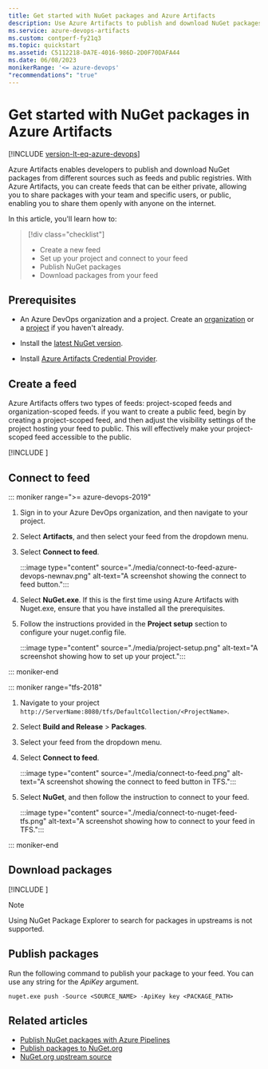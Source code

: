 ```yaml
---
title: Get started with NuGet packages and Azure Artifacts
description: Use Azure Artifacts to publish and download NuGet packages from your feeds
ms.service: azure-devops-artifacts
ms.custom: contperf-fy21q3
ms.topic: quickstart
ms.assetid: C5112218-DA7E-4016-986D-2D0F70DAFA44
ms.date: 06/08/2023
monikerRange: '<= azure-devops'
"recommendations": "true"
---
```


# Get started with NuGet packages in Azure Artifacts

[!INCLUDE [version-lt-eq-azure-devops](../includes/version-lt-eq-azure-devops.md)]

Azure Artifacts enables developers to publish and download NuGet packages from different sources such as feeds and public registries. With Azure Artifacts, you can create feeds that can be either private, allowing you to share packages with your team and specific users, or public, enabling you to share them openly with anyone on the internet.

In this article, you'll learn how to:

> [!div class="checklist"]    
> * Create a new feed  
> * Set up your project and connect to your feed  
> * Publish NuGet packages
> * Download packages from your feed  

## Prerequisites

- An Azure DevOps organization and a project. Create an [organization](../organizations/accounts/create-organization.md) or a [project](../organizations/projects/create-project.md#create-a-project) if you haven't already.

- Install the [latest NuGet version](https://www.nuget.org/downloads).

- Install [Azure Artifacts Credential Provider](https://github.com/microsoft/artifacts-credprovider#azure-artifacts-credential-provider).

## Create a feed

Azure Artifacts offers two types of feeds: project-scoped feeds and organization-scoped feeds. if you want to create a public feed, begin by creating a project-scoped feed, and then adjust the visibility settings of the project hosting your feed to public. This will effectively make your project-scoped feed accessible to the public.

[!INCLUDE [](includes/create-feed.md)]

## Connect to feed

::: moniker range=">= azure-devops-2019"

1. Sign in to your Azure DevOps organization, and then navigate to your project.

1. Select **Artifacts**, and then select your feed from the dropdown menu.

1. Select **Connect to feed**.

    :::image type="content" source="./media/connect-to-feed-azure-devops-newnav.png" alt-text="A screenshot showing the connect to feed button.":::

1. Select **NuGet.exe**. If this is the first time using Azure Artifacts with Nuget.exe, ensure that you have installed all the prerequisites.

1. Follow the instructions provided in the **Project setup** section to configure your nuget.config file.

    :::image type="content" source="./media/project-setup.png" alt-text="A screenshot showing how to set up your project.":::

::: moniker-end

::: moniker range="tfs-2018"

1. Navigate to your project `http://ServerName:8080/tfs/DefaultCollection/<ProjectName>`.

1. Select **Build and Release** > **Packages**.

1. Select your feed from the dropdown menu.

1. Select **Connect to feed**.

    :::image type="content" source="./media/connect-to-feed.png" alt-text="A screenshot showing the connect to feed button in TFS.":::

1. Select **NuGet**, and then follow the instruction to connect to your feed.

    :::image type="content" source="./media/connect-to-nuget-feed-tfs.png" alt-text="A screenshot showing how to connect to your feed in TFS.":::

::: moniker-end

## Download packages

[!INCLUDE [](includes/nuget/consume.md)]

> [!NOTE]
> Using NuGet Package Explorer to search for packages in upstreams is not supported.

## Publish packages  

Run the following command to publish your package to your feed. You can use any string for the *ApiKey* argument.

```Command
nuget.exe push -Source <SOURCE_NAME> -ApiKey key <PACKAGE_PATH>
```

## Related articles

- [Publish NuGet packages with Azure Pipelines](../pipelines/artifacts/nuget.md)
- [Publish packages to NuGet.org](./nuget/publish-to-nuget-org.md)
- [NuGet.org upstream source](./nuget/upstream-sources.md)